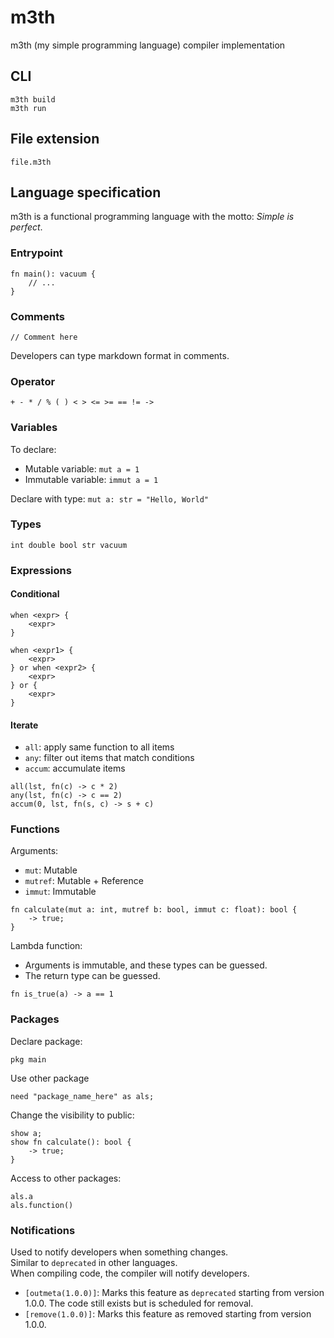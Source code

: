 # m3th
m3th (my simple programming language) compiler implementation

## CLI
```
m3th build
m3th run
```

## File extension
`file.m3th`

## Language specification
m3th is a functional programming language with the motto: *Simple is perfect*.

### Entrypoint
```
fn main(): vacuum {
    // ...
}
```

### Comments
```
// Comment here
```
Developers can type markdown format in comments.

### Operator
```
+ - * / % ( ) < > <= >= == != ->
```

### Variables
To declare:
- Mutable variable: `mut a = 1`
- Immutable variable: `immut a = 1`

Declare with type:
`mut a: str = "Hello, World"`

### Types
```
int double bool str vacuum
```

### Expressions

#### Conditional
```
when <expr> {
    <expr>
}

when <expr1> {
    <expr>
} or when <expr2> {
    <expr>
} or {
    <expr>
}
```


#### Iterate
- `all`: apply same function to all items
- `any`: filter out items that match conditions
- `accum`: accumulate items

```
all(lst, fn(c) -> c * 2)
any(lst, fn(c) -> c == 2)
accum(0, lst, fn(s, c) -> s + c)
```

### Functions
Arguments:
- `mut`: Mutable
- `mutref`: Mutable + Reference
- `immut`: Immutable

```
fn calculate(mut a: int, mutref b: bool, immut c: float): bool {
    -> true;
}
```

Lambda function:
- Arguments is immutable, and these types can be guessed.
- The return type can be guessed.
```
fn is_true(a) -> a == 1
```

### Packages

Declare package:

```
pkg main
```

Use other package
```
need "package_name_here" as als;
```

Change the visibility to public:
```
show a;
show fn calculate(): bool {
    -> true;
}
```

Access to other packages:
```
als.a
als.function()
```

### Notifications
Used to notify developers when something changes.  
Similar to `deprecated` in other languages.  
When compiling code, the compiler will notify developers.
- `[outmeta(1.0.0)]`: Marks this feature as `deprecated` starting from version 1.0.0. The code still exists but is scheduled for removal.
- `[remove(1.0.0)]`: Marks this feature as removed starting from version 1.0.0.

